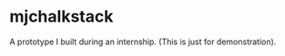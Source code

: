 mjchalkstack
============

A prototype I built during an internship. (This is just for demonstration).
